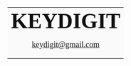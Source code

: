 <table><tr><td bgcolor=#FAFAFA><font color="#0F0F0F"><font face="Calibri,微軟正黑體">
<b><font size="8"><center>KEYDIGIT</center></font></b>

<font size="4"><center><keydigit@gmail.com></center></font>
